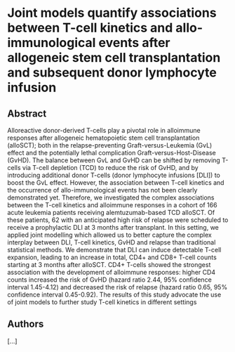 # Joint models quantify associations between T-cell kinetics and allo-immunological events after allogeneic stem cell transplantation and subsequent donor lymphocyte infusion

## Abstract

Alloreactive donor-derived T-cells play a pivotal role in alloimmune responses after allogeneic hematopoietic stem cell transplantation (alloSCT); both in the relapse-preventing Graft-versus-Leukemia (GvL) effect and the potentially lethal complication Graft-versus-Host-Disease (GvHD). The balance between GvL and GvHD can be shifted by removing T-cells via T-cell depletion (TCD) to reduce the risk of GvHD, and by introducing additional donor T-cells (donor lymphocyte infusions [DLI]) to boost the GvL effect. However, the association between T-cell kinetics and the occurrence of allo-immunological events has not been clearly demonstrated yet. Therefore, we investigated the complex associations between the T-cell kinetics and alloimmune responses in a cohort of 166 acute leukemia patients receiving alemtuzumab-based TCD alloSCT. Of these patients, 62 with an anticipated high risk of relapse were scheduled to receive a prophylactic DLI at 3 months after transplant. In this setting, we applied joint modelling which allowed us to better capture the complex interplay between DLI, T-cell kinetics, GvHD and relapse than traditional statistical methods. We demonstrate that DLI can induce detectable T-cell expansion, leading to an increase in total, CD4+ and CD8+ T-cell counts starting at 3 months after alloSCT. CD4+ T-cells showed the strongest association with the development of alloimmune responses: higher CD4 counts increased the risk of GvHD (hazard ratio 2.44, 95% confidence interval 1.45-4.12) and decreased the risk of relapse (hazard ratio 0.65, 95% confidence interval 0.45-0.92). The results of this study advocate the use of joint models to further study T-cell kinetics in different settings

## Authors

[...]
